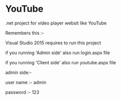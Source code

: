 # YouTube
.net project for video player websit like YouTube 

Remembers this :-

Visual Studio 2015 
requires to run this project

if you running 'Admin side' also run login.aspx file

if you running 'Client side' also run youtube.aspx file

admin side:-

user name :- admin

password :- 123
